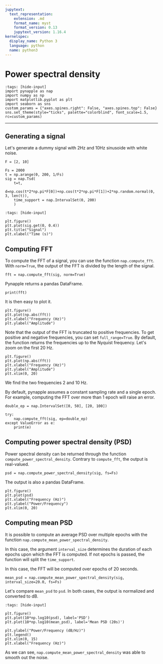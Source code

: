 ```yaml
---
jupytext:
  text_representation:
    extension: .md
    format_name: myst
    format_version: 0.13
    jupytext_version: 1.16.4
kernelspec:
  display_name: Python 3
  language: python
  name: python3
---
```


Power spectral density
======================


```{code-cell} ipython3
:tags: [hide-input]
import pynapple as nap
import numpy as np
import matplotlib.pyplot as plt
import seaborn as sns
custom_params = {"axes.spines.right": False, "axes.spines.top": False}
sns.set_theme(style="ticks", palette="colorblind", font_scale=1.5, rc=custom_params)
```


***
Generating a signal
------------------
Let's generate a dummy signal with 2Hz and 10Hz sinusoide with white noise.



```{code-cell} ipython3
F = [2, 10]

Fs = 2000
t = np.arange(0, 200, 1/Fs)
sig = nap.Tsd(
    t=t,
    d=np.cos(t*2*np.pi*F[0])+np.cos(t*2*np.pi*F[1])+2*np.random.normal(0, 3, len(t)),
    time_support = nap.IntervalSet(0, 200)
    )
```

```{code-cell} ipython3
:tags: [hide-input]

plt.figure()
plt.plot(sig.get(0, 0.4))
plt.title("Signal")
plt.xlabel("Time (s)")
```

Computing FFT
--------------------------------------

To compute the FFT of a signal, you can use the function `nap.compute_fft`. With `norm=True`, the output of the FFT is divided by the length of the signal.


```{code-cell} ipython3
fft = nap.compute_fft(sig, norm=True)
```

Pynapple returns a pandas DataFrame.


```{code-cell} ipython3
print(fft)
```

It is then easy to plot it.


```{code-cell} ipython3
plt.figure()
plt.plot(np.abs(fft))
plt.xlabel("Frequency (Hz)")
plt.ylabel("Amplitude")
```

Note that the output of the FFT is truncated to positive frequencies. To get positive and negative frequencies, you can set `full_range=True`.
By default, the function returns the frequencies up to the Nyquist frequency.
Let's zoom on the first 20 Hz.


```{code-cell} ipython3
plt.figure()
plt.plot(np.abs(fft))
plt.xlabel("Frequency (Hz)")
plt.ylabel("Amplitude")
plt.xlim(0, 20)
```

We find the two frequencies 2 and 10 Hz.

By default, pynapple assumes a constant sampling rate and a single epoch. For example, computing the FFT over more than 1 epoch will raise an error.


```{code-cell} ipython3
double_ep = nap.IntervalSet([0, 50], [20, 100])

try:
    nap.compute_fft(sig, ep=double_ep)
except ValueError as e:
    print(e)
```

Computing power spectral density (PSD)
--------------------------------------

Power spectral density can be returned through the function `compute_power_spectral_density`. Contrary to `compute_fft`, the
output is real-valued.

```{code-cell} ipython3
psd = nap.compute_power_spectral_density(sig, fs=Fs)
```

The output is also a pandas DataFrame.

```{code-cell} ipython3
plt.figure()
plt.plot(psd)
plt.xlabel("Frequency (Hz)")
plt.ylabel("Power/Frequency")
plt.xlim(0, 20)
```

Computing mean PSD
------------------

It is possible to compute an average PSD over multiple epochs with the function `nap.compute_mean_power_spectral_density`.

In this case, the argument `interval_size` determines the duration of each epochs upon which the FFT is computed.
If not epochs is passed, the function will split the `time_support`.

In this case, the FFT will be computed over epochs of 20 seconds.


```{code-cell} ipython3
mean_psd = nap.compute_mean_power_spectral_density(sig, interval_size=20.0, fs=Fs)
```

Let's compare `mean_psd` to `psd`. In both cases, the output is normalized and converted to dB.


```{code-cell} ipython3
:tags: [hide-input]

plt.figure()
plt.plot(10*np.log10(psd), label='PSD')
plt.plot(10*np.log10(mean_psd), label='Mean PSD (20s)')

plt.ylabel("Power/Frequency (dB/Hz)")
plt.legend()
plt.xlim(0, 15)
plt.xlabel("Frequency (Hz)")

```

As we can see, `nap.compute_mean_power_spectral_density` was able to smooth out the noise.
